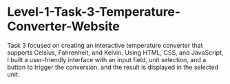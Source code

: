 # Level-1-Task-3-Temperature-Converter-Website
Task 3 focused on creating an interactive temperature converter that supports Celsius, Fahrenheit, and Kelvin. Using HTML, CSS, and JavaScript, I built a user-friendly interface with an input field, unit selection, and a button to trigger the conversion. and the result is displayed in the selected unit.
